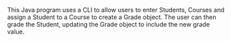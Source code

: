 This Java program uses a CLI to allow users to enter Students, Courses and assign a Student to a Course to create a Grade object.  The user can then grade the Student, updating the Grade object to include the new grade value.
